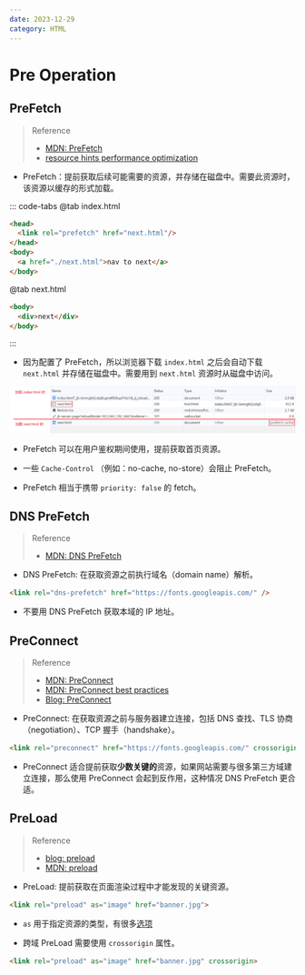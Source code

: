 ```yaml
---
date: 2023-12-29
category: HTML
---
```


# Pre Operation

## PreFetch

> Reference
> - [MDN: PreFetch](https://developer.mozilla.org/en-US/docs/Web/HTML/Attributes/rel/prefetch)
> - [resource hints performance optimization](https://nitropack.io/blog/post/resource-hints-performance-optimization)

- PreFetch：提前获取后续可能需要的资源，并存储在磁盘中。需要此资源时，该资源以缓存的形式加载。

::: code-tabs
@tab index.html
```html {2,5}
<head>
  <link rel="prefetch" href="next.html"/>
</head>
<body>
  <a href="./next.html">nav to next</a>
</body>
```

@tab next.html
```html
<body>
  <div>next</div>
</body>
```
:::

- 因为配置了 PreFetch，所以浏览器下载 `index.html` 之后会自动下载 `next.html` 并存储在磁盘中。需要用到 `next.html` 资源时从磁盘中访问。

![PreFetch 的效果](./_images/prefetch.png)

- PreFetch 可以在用户鉴权期间使用，提前获取首页资源。

- 一些 `Cache-Control` （例如：no-cache, no-store）会阻止 PreFetch。

- PreFetch 相当于携带 `priority: false` 的 fetch。

## DNS PreFetch

> Reference
> - [MDN: DNS PreFetch](https://developer.mozilla.org/en-US/docs/Web/Performance/dns-prefetch)

- DNS PreFetch: 在获取资源之前执行域名（domain name）解析。

```html
<link rel="dns-prefetch" href="https://fonts.googleapis.com/" />
```

- 不要用 DNS PreFetch 获取本域的 IP 地址。

## PreConnect

> Reference
> - [MDN: PreConnect](https://developer.mozilla.org/en-US/docs/Web/HTML/Attributes/rel/preconnect)
> - [MDN: PreConnect best practices](https://developer.mozilla.org/en-US/docs/Web/Performance/dns-prefetch#best_practices)
> - [Blog: PreConnect](https://nitropack.io/blog/post/resource-hints-performance-optimization)

- PreConnect: 在获取资源之前与服务器建立连接，包括 DNS 查找、TLS 协商（negotiation）、TCP 握手（handshake）。

```html
<link rel="preconnect" href="https://fonts.googleapis.com/" crossorigin />
```

- PreConnect 适合提前获取**少数关键的**资源，如果网站需要与很多第三方域建立连接，那么使用 PreConnect 会起到反作用，这种情况 DNS PreFetch 更合适。

## PreLoad

> Reference
> - [blog: preload](https://nitropack.io/blog/post/link-rel-preload-explained)
> - [MDN: preload](https://developer.mozilla.org/en-US/docs/Web/HTML/Attributes/rel/preload)

- PreLoad: 提前获取在页面渲染过程中才能发现的关键资源。

```html
<link rel="preload" as="image" href="banner.jpg">
```

- `as` 用于指定资源的类型，有很多[选项](https://developer.mozilla.org/en-US/docs/Web/HTML/Attributes/rel/preload#what_types_of_content_can_be_preloaded)

- 跨域 PreLoad 需要使用 `crossorigin` 属性。

```html
<link rel="preload" as="image" href="banner.jpg" crossorigin>
```
